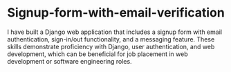 # Signup-form-with-email-verification
I have built a Django web application that includes a signup form with email authentication, sign-in/out functionality, and a messaging feature. These skills demonstrate proficiency with Django, user authentication, and web development, which can be beneficial for job placement in web development or software engineering roles.
